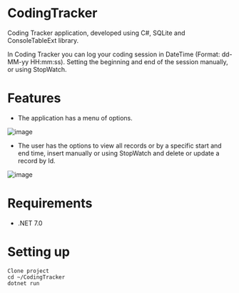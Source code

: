 # CodingTracker
Coding Tracker application, developed using C#, SQLite and ConsoleTableExt library.

In Coding Tracker you can log your coding session in DateTime (Format: dd-MM-yy HH:mm:ss). Setting the beginning and end of the session manually, or using StopWatch.

# Features

* The application has a menu of options.

![image](https://user-images.githubusercontent.com/38431500/209474221-cfe70f97-5a24-4fde-b6ed-62eccc703e23.png)

* The user has the options to view all records or by a specific start and end time, insert manually or using StopWatch and delete or update a record by Id.

![image](https://user-images.githubusercontent.com/38431500/209474224-5a140da2-2fb0-4682-9a46-c9c5c77bef7b.png)

# Requirements

* .NET 7.0

#  Setting up
    Clone project
    cd ~/CodingTracker
    dotnet run
